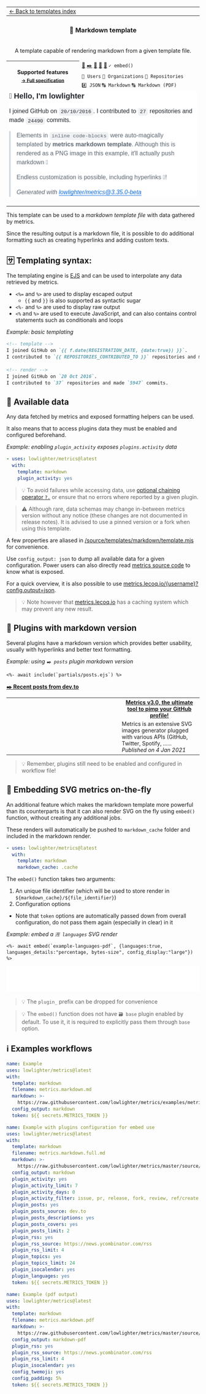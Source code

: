 <!--header-->
<table>
  <tr><td colspan="2"><a href="/README.md#%EF%B8%8F-templates">← Back to templates index</a></td></tr>
  <tr><th colspan="2"><h3>📒 Markdown template</h3></th></tr>
  <tr><td colspan="2" align="center"><p>A template capable of rendering markdown from a given template file.</p>
</td></tr>
  <tr>
    <th rowspan="3">Supported features<br><sub><a href="metadata.yml">→ Full specification</a></sub></th>
    <td><a href="/source/plugins/activity/README.md" title="📰 Recent activity">📰</a> <a href="/source/plugins/posts/README.md" title="✒️ Recent posts">✒️</a> <a href="/source/plugins/rss/README.md" title="🗼 Rss feed">🗼</a> <a href="/source/plugins/topics/README.md" title="📌 Starred topics">📌</a> <a href="/source/plugins/tweets/README.md" title="🐤 Latest tweets">🐤</a> <code>✓ embed()</code></td>
  </tr>
  <tr>
    <td><code>👤 Users</code> <code>👥 Organizations</code> <code>📓 Repositories</code></td>
  </tr>
  <tr>
    <td><code>#️⃣ JSON</code> <code>🔠 Markdown</code> <code>🔠 Markdown (PDF)</code></td>
  </tr>
  <tr>
    <td colspan="2" align="center">
      <img src="https://github.com/lowlighter/metrics/blob/examples/metrics.markdown.png" alt=""></img>
      <img width="900" height="1" alt="">
    </td>
  </tr>
</table>
<!--/header-->

This template can be used to a *markdown template file* with data gathered by metrics.

Since the resulting output is a markdown file, it is possible to do additional formatting such as creating hyperlinks and adding custom texts.

## 🈂️ Templating syntax:

The templating engine is [EJS](https://github.com/mde/ejs) and can be used to interpolate any data retrieved by metrics.

* `<%=` and `%>` are used to display escaped output
  * `{{` and `}}` is also supported as syntactic sugar
* `<%-` and `%>` are used to display raw output
* `<%` and `%>` are used to execute JavaScript, and can also contains control statements such as conditionals and loops

*Example: basic templating*
```markdown
<!-- template -->
I joined GitHub on `{{ f.date(REGISTRATION_DATE, {date:true}) }}`.
I contributed to `{{ REPOSITORIES_CONTRIBUTED_TO }}` repositories and made `{{ COMMITS }}` commits.

<!-- render -->
I joined GitHub on `20 Oct 2016`.
I contributed to `37` repositories and made `5947` commits.
```

## 🔣 Available data

Any data fetched by metrics and exposed formatting helpers can be used.

It also means that to access plugins data they must be enabled and configured beforehand.

*Example: enabling `plugin_activity` exposes `plugins.activity` data*
```yml
- uses: lowlighter/metrics@latest
  with:
    template: markdown
    plugin_activity: yes
```

> 💡 To avoid failures while accessing data, use [optional chaining operator `?.`](https://developer.mozilla.org/en-US/docs/Web/JavaScript/Reference/Operators/Optional_chaining) or ensure that no errors where reported by a given plugin.

> ⚠️ Although rare, data schemas may change in-between metrics version without any notice (these changes are not documented in release notes). It is advised to use a pinned version or a fork when using this template.

A few properties are aliased in [/source/templates/markdown/template.mjs](/source/templates/markdown/template.mjs) for convenience.

Use `config_output: json` to dump all available data for a given configuration. Power users can also directly read [metrics source code](https://github.com/lowlighter/metrics) to know what is exposed.

For a quick overview, it is also possible to use [metrics.lecoq.io/{username}?config.output=json](https://metrics.lecoq.io).

> 💡 Note however that [metrics.lecoq.io](https://metrics.lecoq.io) has a caching system which may prevent any new result.

## 🧩 Plugins with markdown version

Several plugins have a markdown version which provides better usability, usually with hyperlinks and better text formatting.

*Example: using `✒️ posts` plugin markdown version*
```ejs
<%- await include(`partials/posts.ejs`) %>
```

**[✒️ Recent posts from dev.to](https://dev.to/lowlighter)**
<table>
  <tr>
    <td rowspan="2" width="280">
      <img src="https://res.cloudinary.com/practicaldev/image/fetch/s--rbmokFTg--/c_imagga_scale,f_auto,fl_progressive,h_420,q_auto,w_1000/https://dev-to-uploads.s3.amazonaws.com/i/idot5ak9irxtu948bgzs.png" alt="" width="280">
    </td>
    <th>
      <a href="https://dev.to/lowlighter/metrics-v3-0-the-ultimate-tool-to-pimp-your-github-profile-g7p">Metrics v3.0, the ultimate tool to pimp your GitHub profile!</a>
    </th>
  </tr>
  <tr>
    <td>
      Metrics is an extensive SVG images generator plugged with various APIs (GitHub, Twitter, Spotify, ......
      <br>
      <i>Published on 4 Jan 2021</i>
    </td>
  </tr>
</table>

> 💡 Remember, plugins still need to be enabled and configured in workflow file!

## 🎈 Embedding SVG metrics on-the-fly

An additional feature which makes the markdown template more powerful than its counterparts is that it can also render SVG on the fly using `embed()` function, without creating any additional jobs.

These renders will automatically be pushed to `markdown_cache` folder and included in the markdown render.

```yml
- uses: lowlighter/metrics@latest
  with:
    template: markdown
    markdown_cache: .cache
```

The `embed()` function takes two arguments:
1. An unique file identifier (which will be used to store render in `${markdown_cache}/${file_identifier}`)
2. Configuration options
  - Note that `token` options are automatically passed down from overall configuration, do not pass them again (especially in clear) in it

*Example: embed a `🈷️ languages` SVG render*
```ejs
<%- await embed(`example-languages-pdf`, {languages:true, languages_details:"percentage, bytes-size", config_display:"large"}) %>
```

<img src="https://github.com/lowlighter/metrics/blob/examples/.cache/example-languages-pdf.svg">

> 💡 The `plugin_` prefix can be dropped for convenience

> 💡 The `embed()` function does not have `🗃️ base` plugin enabled by default. To use it, it is required to explicitly pass them through `base` option.

## ℹ️ Examples workflows

<!--examples-->
```yaml
name: Example
uses: lowlighter/metrics@latest
with:
  template: markdown
  filename: metrics.markdown.md
  markdown: >-
    https://raw.githubusercontent.com/lowlighter/metrics/examples/metrics.markdown.template.md
  config_output: markdown
  token: ${{ secrets.METRICS_TOKEN }}

```
```yaml
name: Example with plugins configuration for embed use
uses: lowlighter/metrics@latest
with:
  template: markdown
  filename: metrics.markdown.full.md
  markdown: >-
    https://raw.githubusercontent.com/lowlighter/metrics/master/source/templates/markdown/example.md
  config_output: markdown
  plugin_activity: yes
  plugin_activity_limit: 7
  plugin_activity_days: 0
  plugin_activity_filter: issue, pr, release, fork, review, ref/create
  plugin_posts: yes
  plugin_posts_source: dev.to
  plugin_posts_descriptions: yes
  plugin_posts_covers: yes
  plugin_posts_limit: 2
  plugin_rss: yes
  plugin_rss_source: https://news.ycombinator.com/rss
  plugin_rss_limit: 4
  plugin_topics: yes
  plugin_topics_limit: 24
  plugin_isocalendar: yes
  plugin_languages: yes
  token: ${{ secrets.METRICS_TOKEN }}

```
```yaml
name: Example (pdf output)
uses: lowlighter/metrics@latest
with:
  template: markdown
  filename: metrics.markdown.pdf
  markdown: >-
    https://raw.githubusercontent.com/lowlighter/metrics/master/source/templates/markdown/example.pdf.md
  config_output: markdown-pdf
  plugin_rss: yes
  plugin_rss_source: https://news.ycombinator.com/rss
  plugin_rss_limit: 4
  plugin_isocalendar: yes
  config_twemoji: yes
  config_padding: 5%
  token: ${{ secrets.METRICS_TOKEN }}

```
<!--/examples-->
